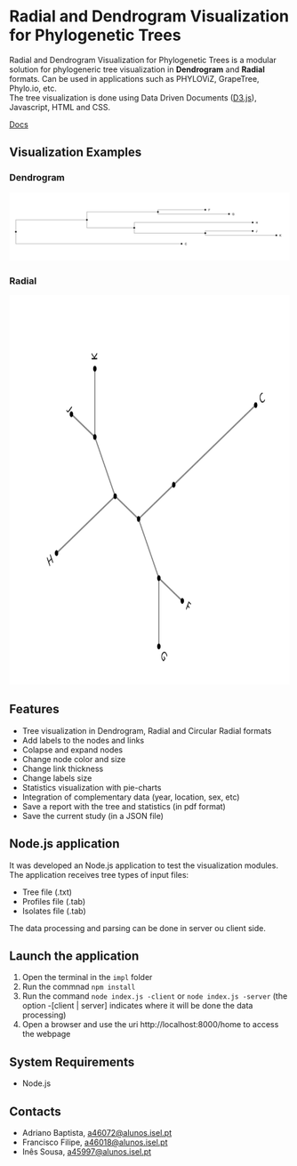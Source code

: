 # Radial and Dendrogram Visualization for Phylogenetic Trees
Radial and Dendrogram Visualization for Phylogenetic Trees is a modular solution for phylogeneric tree visualization
in **Dendrogram** and **Radial** formats. Can be used in applications such as PHYLOViZ, GrapeTree, Phylo.io, etc.   
The tree visualization is done using Data Driven Documents ([D3.js](https://d3js.org/)), Javascript, HTML and CSS.

[Docs](https://github.com/AdrVB/Radial-Dendrogram-Visualization/wiki)

## Visualization Examples
### Dendrogram  

<img src="https://github.com/AdrVB/Radial-Dendrogram-Visualization/blob/main/docs/dendrogram.png" width="1000">

### Radial  

<img src="https://github.com/AdrVB/Radial-Dendrogram-Visualization/blob/main/docs/radial.png" width="1000" height="700">

## Features
+ Tree visualization in Dendrogram, Radial and Circular Radial formats
+ Add labels to the nodes and links
+ Colapse and expand nodes
+ Change node color and size
+ Change link thickness
+ Change labels size
+ Statistics visualization with pie-charts
+ Integration of complementary data (year, location, sex, etc)
+ Save a report with the tree and statistics (in pdf format)
+ Save the current study (in a JSON file)

## Node.js application
It was developed an Node.js application to test the visualization modules.  
The application receives tree types of input files:
+ Tree file (.txt)
+ Profiles file (.tab)
+ Isolates file (.tab)

The data processing and parsing can be done in server ou client side.

## Launch the application
1. Open the terminal in the `impl` folder
2. Run the commnad `npm install`
3. Run the command `node index.js -client` or `node index.js -server` (the option -[client | server] indicates where it will be done the data processing)
4. Open a browser and use the uri http://localhost:8000/home to access the webpage

## System Requirements
+ Node.js

## Contacts
+ Adriano Baptista, a46072@alunos.isel.pt
+ Francisco Filipe, a46018@alunos.isel.pt
+ Inês Sousa, a45997@alunos.isel.pt
